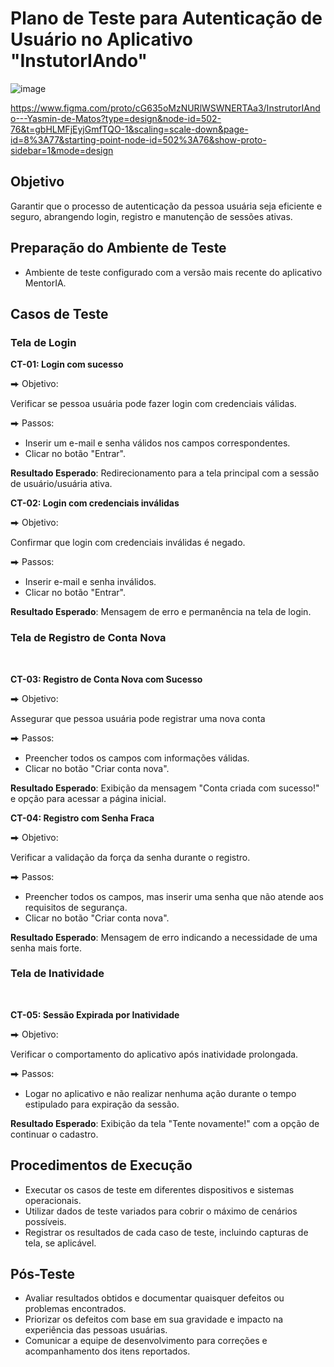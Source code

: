 # Plano de Teste para Autenticação de Usuário no Aplicativo "InstutorIAndo"

![image](https://github.com/yasmindematos/QA/assets/98225965/e580ecd4-35f4-4320-ac04-5e306f805982)


https://www.figma.com/proto/cG635oMzNURlWSWNERTAa3/InstrutorIAndo---Yasmin-de-Matos?type=design&node-id=502-76&t=gbHLMFjEyjGmfTQO-1&scaling=scale-down&page-id=8%3A77&starting-point-node-id=502%3A76&show-proto-sidebar=1&mode=design

## Objetivo 

Garantir que o processo de autenticação da pessoa usuária seja eficiente e seguro, abrangendo login, registro e manutenção de sessões ativas.

## Preparação do Ambiente de Teste

- Ambiente de teste configurado com a versão mais recente do aplicativo MentorIA.

## Casos de Teste

### Tela de Login

**CT-01: Login com sucesso**
<br>

⮕ Objetivo: 
<br>

Verificar se pessoa usuária pode fazer login com credenciais válidas.
<br>

⮕ Passos:
<br>

- Inserir um e-mail e senha válidos nos campos correspondentes.
- Clicar no botão "Entrar".

**Resultado Esperado**: Redirecionamento para a tela principal com a sessão de usuário/usuária ativa.
<br>

**CT-02: Login com credenciais inválidas**

⮕ Objetivo: 
<br>

Confirmar que login com credenciais inválidas é negado.
<br>

⮕ Passos:
<br>

- Inserir e-mail e senha inválidos.
- Clicar no botão "Entrar".

**Resultado Esperado**: Mensagem de erro e permanência na tela de login.
<br>

### Tela de Registro de Conta Nova
<br>

**CT-03: Registro de Conta Nova com Sucesso**
<br>

⮕ Objetivo: 
<br>

Assegurar que pessoa usuária pode registrar uma nova conta
<br>

⮕ Passos:
<br>

- Preencher todos os campos com informações válidas.
- Clicar no botão "Criar conta nova".

**Resultado Esperado**: Exibição da mensagem "Conta criada com sucesso!" e opção para acessar a página inicial.
<br>

**CT-04: Registro com Senha Fraca**
<br>

⮕ Objetivo: 
<br>

Verificar a validação da força da senha durante o registro.
<br>

⮕ Passos:
<br>

- Preencher todos os campos, mas inserir uma senha que não atende aos requisitos de segurança.
- Clicar no botão "Criar conta nova".

**Resultado Esperado**: Mensagem de erro indicando a necessidade de uma senha mais forte.


### Tela de Inatividade
<br>

**CT-05: Sessão Expirada por Inatividade**
<br>

⮕ Objetivo:
<br>

Verificar o comportamento do aplicativo após inatividade prolongada.

⮕ Passos:
<br>
- Logar no aplicativo e não realizar nenhuma ação durante o tempo estipulado para expiração da sessão.

**Resultado Esperado**: Exibição da tela "Tente novamente!" com a opção de continuar o cadastro.


## Procedimentos de Execução

- Executar os casos de teste em diferentes dispositivos e sistemas operacionais.
- Utilizar dados de teste variados para cobrir o máximo de cenários possíveis.
- Registrar os resultados de cada caso de teste, incluindo capturas de tela, se aplicável.


## Pós-Teste

- Avaliar resultados obtidos e documentar quaisquer defeitos ou problemas encontrados.
- Priorizar os defeitos com base em sua gravidade e impacto na experiência das pessoas usuárias.
- Comunicar a equipe de desenvolvimento para correções e acompanhamento dos itens reportados.


